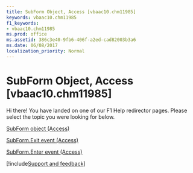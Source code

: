 ```yaml
---
title: SubForm Object, Access [vbaac10.chm11985]
keywords: vbaac10.chm11985
f1_keywords:
- vbaac10.chm11985
ms.prod: office
ms.assetid: 386c3e40-9fb6-406f-a2ed-cad82003b3a6
ms.date: 06/08/2017
localization_priority: Normal
---
```



# SubForm Object, Access [vbaac10.chm11985]

Hi there! You have landed on one of our F1 Help redirector pages. Please select the topic you were looking for below.

[SubForm object (Access)](http://msdn.microsoft.com/library/60f961fa-dcf4-e1d1-8c50-9e88963f9dec%28Office.15%29.aspx)

[SubForm.Exit event (Access)](http://msdn.microsoft.com/library/f925a6da-33cd-a1dd-1ad7-b11504c574fd%28Office.15%29.aspx)

[SubForm.Enter event (Access)](http://msdn.microsoft.com/library/9b5e717c-2f48-c74f-c3fd-eea9004bc9f9%28Office.15%29.aspx)

[!include[Support and feedback](~/includes/feedback-boilerplate.md)]